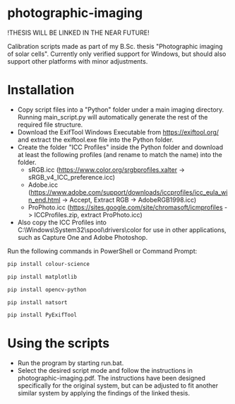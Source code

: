 # photographic-imaging
!THESIS WILL BE LINKED IN THE NEAR FUTURE!

Calibration scripts made as part of my B.Sc. thesis "Photographic imaging of solar cells". Currently only verified support for Windows, but should also support other platforms with minor adjustments.

# Installation
- Copy script files into a "Python" folder under a main imaging directory. Running main_script.py will automatically generate the rest of the required file structure.
- Download the ExifTool Windows Executable from https://exiftool.org/ and extract the exiftool.exe file into the Python folder.
- Create the folder "ICC Profiles" inside the Python folder and download at least the following profiles (and rename to match the name) into the folder.
  - sRGB.icc (https://www.color.org/srgbprofiles.xalter -> sRGB_v4_ICC_preference.icc)
  - Adobe.icc (https://www.adobe.com/support/downloads/iccprofiles/icc_eula_win_end.html -> Accept, Extract RGB -> AdobeRGB1998.icc)
  - ProPhoto.icc (https://sites.google.com/site/chromasoft/icmprofiles -> ICCProfiles.zip, extract ProPhoto.icc)
- Also copy the ICC Profiles into C:\Windows\System32\spool\drivers\color for use in other applications, such as Capture One and Adobe Photoshop.

Run the following commands in PowerShell or Command Prompt:
```powershell
pip install colour-science
```
```powershell
pip install matplotlib
```
```powershell
pip install opencv-python
```
```powershell
pip install natsort
```
```powershell
pip install PyExifTool
```

# Using the scripts
- Run the program by starting run.bat.
- Select the desired script mode and follow the instructions in photographic-imaging.pdf. The instructions have been designed specifically for the original system, but can be adjusted to fit another similar system by applying the findings of the linked thesis.
